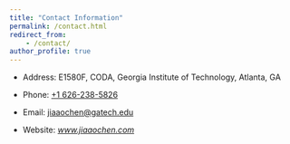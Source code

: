 ```yaml
---
title: "Contact Information"
permalink: /contact.html
redirect_from: 
    - /contact/
author_profile: true
---
```


* Address: E1580F, CODA, Georgia Institute of Technology, Atlanta, GA

* Phone: [+1 626-238-5826](tel://6262385826)

* Email: [jiaaochen@gatech.edu](mailto:jiaaochen@gatech.edu)

* Website: _www.jiaaochen.com_

